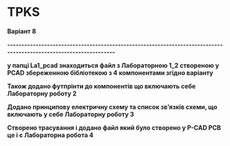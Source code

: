 # TPKS
<b> Варіант 8 </b>  



<b>------------------------------------------------------------------------------------------------------------------</b>
  
<b> у папці La1_pcad знаходиться файл з Лабораторною 1_2 створеною у PCAD збереженною бібліотекою з 4 компонентами згідно варіанту </b>

<b> Також додано футпрінти до компонентів що включають себе Лабораторну роботу 2 </b>

<b> Додано принципову електричну схему та список зв’язків схеми, що включають у себе Лабораторну роботу 3 </b>

<b> Створено трасування і додано файл який було створено у P-CAD PCB це і є Лабораторна робота 4 </b>